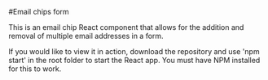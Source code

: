 #Email chips form

This is an email chip React component that allows for the addition and removal of multiple email addresses in a form.

If you would like to view it in action, download the repository and use 'npm start' in the root folder to start the React app. You must have NPM installed for this to work.
